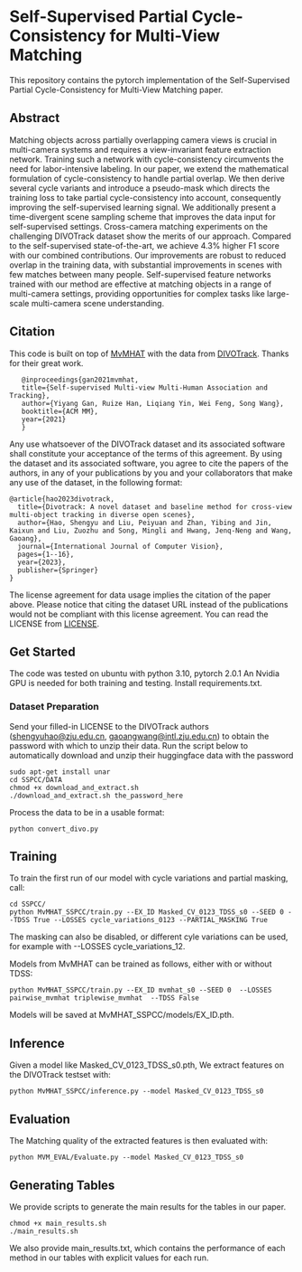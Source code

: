 # Self-Supervised Partial Cycle-Consistency for Multi-View Matching

This repository contains the pytorch implementation of the Self-Supervised Partial Cycle-Consistency for Multi-View Matching paper. 

## Abstract
Matching objects across partially overlapping camera views is crucial in multi-camera systems and requires a view-invariant feature extraction network. Training such a network with cycle-consistency circumvents the need for labor-intensive labeling. In our paper, we extend the mathematical formulation of cycle-consistency to handle partial overlap. We then derive several cycle variants and introduce a pseudo-mask which directs the training loss to take partial cycle-consistency into account, consequently improving the self-supervised learning signal. We additionally present a time-divergent scene sampling scheme that improves the data input for self-supervised settings. Cross-camera matching experiments on the challenging DIVOTrack dataset show the merits of our approach. Compared to the self-supervised state-of-the-art, we achieve 4.3\% higher F1 score with our combined contributions. Our improvements are robust to reduced overlap in the training data, with substantial improvements in scenes with few matches between many people. Self-supervised feature networks trained with our method are effective at matching objects in a range of multi-camera settings, providing opportunities for complex tasks like large-scale multi-camera scene understanding.

## Citation
This code is built on top of [MvMHAT](https://github.com/realgump/MvMHAT) with the data from [DIVOTrack](https://github.com/shengyuhao/DIVOTrack). Thanks for their great work.

```
   @inproceedings{gan2021mvmhat,
   title={Self-supervised Multi-view Multi-Human Association and Tracking},
   author={Yiyang Gan, Ruize Han, Liqiang Yin, Wei Feng, Song Wang},
   booktitle={ACM MM},
   year={2021}
   }
```
Any use whatsoever of the DIVOTrack dataset and its associated software shall constitute your acceptance of the terms of this agreement. By using the dataset and its associated software, you agree to cite the papers of the authors, in any of your publications by you and your collaborators that make any use of the dataset, in the following format:
```
@article{hao2023divotrack,
  title={Divotrack: A novel dataset and baseline method for cross-view multi-object tracking in diverse open scenes},
  author={Hao, Shengyu and Liu, Peiyuan and Zhan, Yibing and Jin, Kaixun and Liu, Zuozhu and Song, Mingli and Hwang, Jenq-Neng and Wang, Gaoang},
  journal={International Journal of Computer Vision},
  pages={1--16},
  year={2023},
  publisher={Springer}
}
```
The license agreement for data usage implies the citation of the paper above. Please notice that citing the dataset URL instead of the publications would not be compliant with this license agreement. You can read the LICENSE from [LICENSE](https://github.com/shengyuhao/DIVOTrack/blob/main/LICENSE.md).


## Get Started
The code was tested on ubuntu with python 3.10, pytorch 2.0.1  An Nvidia GPU is needed for both training and testing. 
Install requirements.txt.


### Dataset Preparation
Send your filled-in LICENSE to the DIVOTrack authors (shengyuhao@zju.edu.cn, gaoangwang@intl.zju.edu.cn) to obtain the password with which to unzip their data.
Run the script below to automatically download and unzip their huggingface data with the password
~~~
sudo apt-get install unar
cd SSPCC/DATA
chmod +x download_and_extract.sh
./download_and_extract.sh the_password_here
~~~
Process the data to be in a usable format:
~~~
python convert_divo.py
~~~

## Training
To train the first run of our model with cycle variations and partial masking, call:
~~~
cd SSPCC/
python MvMHAT_SSPCC/train.py --EX_ID Masked_CV_0123_TDSS_s0 --SEED 0 --TDSS True --LOSSES cycle_variations_0123 --PARTIAL_MASKING True
~~~
The masking can also be disabled, or different cyle variations can be used, for example with --LOSSES cycle_variations_12.


Models from MvMHAT can be trained as follows, either with or without TDSS:
~~~
python MvMHAT_SSPCC/train.py --EX_ID mvmhat_s0 --SEED 0  --LOSSES pairwise_mvmhat triplewise_mvmhat  --TDSS False
~~~

Models will be saved at MvMHAT_SSPCC/models/EX_ID.pth.

## Inference
Given a model like Masked_CV_0123_TDSS_s0.pth,
We extract features on the DIVOTrack testset with:
~~~
python MvMHAT_SSPCC/inference.py --model Masked_CV_0123_TDSS_s0
~~~

## Evaluation
The Matching quality of the extracted features is then evaluated with:
~~~
python MVM_EVAL/Evaluate.py --model Masked_CV_0123_TDSS_s0
~~~

## Generating Tables
We provide scripts to generate the main results for the tables in our paper.
~~~
chmod +x main_results.sh
./main_results.sh
~~~
We also provide main_results.txt, which contains the performance of each method in our tables with explicit values for each run. 
